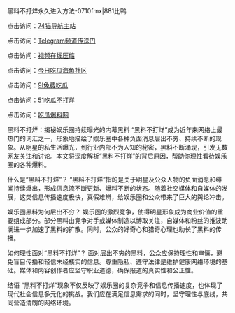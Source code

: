 黑料不打烊永久进入方法-0710fmx|881比鸭

点击访问：<a href="https://74mao.com/">74猫导航主站</a>

点击访问：<a href="https://74mao.com/">Telegram频道传送门</a>

点击访问：<a href="https://heiliao3gvg9x.pages.dev">视频在线压缩</a>

点击访问：<a href="https://heiliaoxfe5rb.pages.dev">今日吃瓜海角社区</a>

点击访问：<a href="https://heiliaoubleqx.pages.dev">9I免费吃瓜</a>

点击访问：<a href="https://heiliao5s28gk.pages.dev ">51吃瓜不打烊</a>

点击访问：<a href="https://heiliaoxrq8i9.pages.dev">吃瓜爆料网</a>

黑料不打烊：揭秘娱乐圈持续曝光的内幕黑料
“黑料不打烊”成为近年来网络上最热门的词汇之一，形象地描绘了娱乐圈中各种负面消息层出不穷、持续不断的现象。从明星的私生活曝光，到行业内部不为人知的秘密，黑料不断涌现，引发无数网友关注和讨论。本文将深度解析“黑料不打烊”的背后原因，帮助你理性看待娱乐圈的各种爆料。

什么是“黑料不打烊”？
“黑料不打烊”指的是关于明星及公众人物的负面消息和绯闻持续爆出，形成信息流不断更新、爆料不断的状态。随着社交媒体和自媒体的发展，这类信息传播速度极快，真假难辨，给娱乐圈和公众带来了巨大的舆论冲击。

娱乐圈黑料为何层出不穷？
娱乐圈的激烈竞争，使得明星形象成为商业价值的重要组成部分。部分黑料由竞争对手或媒体制造以博取关注，自媒体和粉丝的推波助澜进一步加速了黑料的扩散。同时，公众的好奇心和猎奇心理也助长了黑料的传播。

如何理性面对“黑料不打烊”？
面对层出不穷的黑料，公众应保持理性和审慎，避免盲目传播和轻信未经核实的信息。尊重隐私、遵守法律是维护健康网络环境的基础。媒体和内容创作者应坚守职业道德，确保报道的真实性和公正性。

结语
“黑料不打烊”现象不仅反映了娱乐圈的复杂竞争和信息传播速度，也体现了现代社会信息多元化的挑战。我们应在满足信息需求的同时，坚守理性与底线，共同营造清朗的网络环境。

<span style="display:none;">[Canonical link](https://github.com/GLX0710/GLX0710-14)</span>

